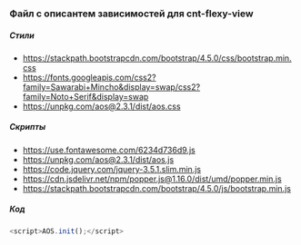 ### Файл с описантем зависимостей для cnt-flexy-view

##### Стили

- https://stackpath.bootstrapcdn.com/bootstrap/4.5.0/css/bootstrap.min.css
- https://fonts.googleapis.com/css2?family=Sawarabi+Mincho&display=swap/css2?family=Noto+Serif&display=swap
- https://unpkg.com/aos@2.3.1/dist/aos.css

##### Скрипты

- https://use.fontawesome.com/6234d736d9.js
- https://unpkg.com/aos@2.3.1/dist/aos.js
- https://code.jquery.com/jquery-3.5.1.slim.min.js
- https://cdn.jsdelivr.net/npm/popper.js@1.16.0/dist/umd/popper.min.js
- https://stackpath.bootstrapcdn.com/bootstrap/4.5.0/js/bootstrap.min.js

##### Код

```js
<script>AOS.init();</script>
```
